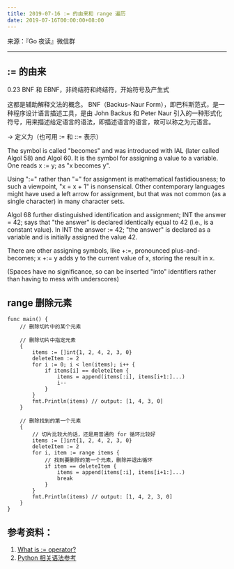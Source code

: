 ```yaml
---
title: 2019-07-16 := 的由来和 range 遍历
date: 2019-07-16T00:00:00+08:00
---
```


来源：『Go 夜读』微信群

----

## := 的由来

0.23 BNF 和 EBNF，非终结符和终结符，开始符号及产生式

这都是辅助解释文法的概念。
BNF（Backus-Naur Form），即巴科斯范式，是一种程序设计语言描述工具，是由 John Backus 和 Peter Naur 引入的一种形式化符号，用来描述给定语言的语法，即描述语言的语言，故可以称之为元语言。

-> 定义为（也可用 := 和 ::= 表示）

The symbol is called "becomes" and was introduced with IAL (later called Algol 58) and Algol 60. It is the symbol for assigning a value to a variable. One reads x := y; as "x becomes y".

Using ":=" rather than "=" for assignment is mathematical fastidiousness; to such a viewpoint, "x = x + 1" is nonsensical. Other contemporary languages might have used a left arrow for assignment, but that was not common (as a single character) in many character sets.

Algol 68 further distinguished identification and assignment; INT the answer = 42; says that "the answer" is declared identically equal to 42 (i.e., is a constant value). In INT the answer := 42; "the answer" is declared as a variable and is initially assigned the value 42.

There are other assigning symbols, like +:=, pronounced plus-and-becomes; x +:= y adds y to the current value of x, storing the result in x.

(Spaces have no significance, so can be inserted "into" identifiers rather than having to mess with underscores)

## range 删除元素

```golang
func main() {
	// 删除切片中的某个元素

	// 删除切片中指定元素
	{
		items := []int{1, 2, 4, 2, 3, 0}
		deleteItem := 2
		for i := 0; i < len(items); i++ {
			if items[i] == deleteItem {
				items = append(items[:i], items[i+1:]...)
				i--
			}
		}
		fmt.Println(items) // output: [1, 4, 3, 0]
	}

	// 删除找到的第一个元素
	{
		// 切片比较大的话，还是用普通的 for 循环比较好
		items := []int{1, 2, 4, 2, 3, 0}
		deleteItem := 2
		for i, item := range items {
			// 找到要删除的第一个元素，删除并退出循环
			if item == deleteItem {
				items = append(items[:i], items[i+1:]...)
				break
			}
		}
		fmt.Println(items) // output: [1, 4, 2, 3, 0]
	}
}
```

## 参考资料：

1. [What is := operator?](https://stackoverflow.com/questions/10405820/what-is-the-operator/55894870)
2. [Python 相关语法参考](https://www.python.org/dev/peps/pep-0572)